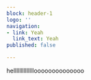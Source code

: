 ```yaml
---
block: header-1
logo: ''
navigation:
- link: Yeah
  link_text: Yeah
published: false

---
```

helllllllllllllloooooooooooooo